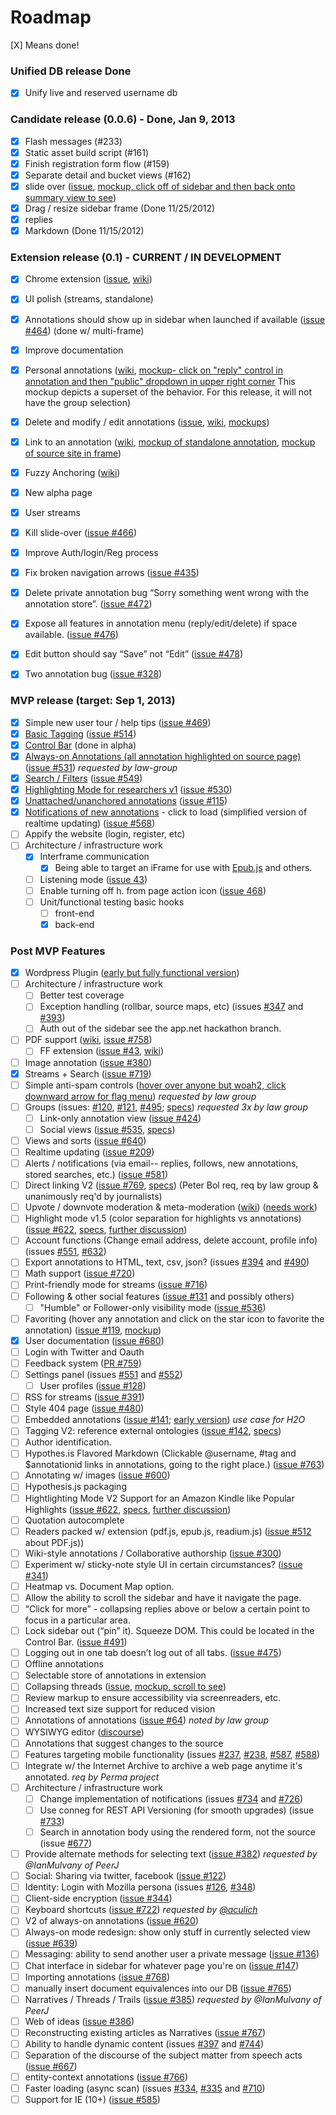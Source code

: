 Roadmap
=======

[X] Means done!

### Unified DB release Done
- [X] Unify live and reserved username db

### Candidate release (0.0.6) - Done, Jan 9, 2013
- [X] Flash messages (#233)
- [X] Static asset build script (#161)
- [X] Finish registration form flow (#159)
- [X] Separate detail and bucket views (#162)
- [X] slide over ([issue](https://github.com/hypothesis/h/issues/150), [mockup, click off of sidebar and then back onto summary view to see](http://jtremback.github.com/fakebarDos/build-cea4d78/index.html))
- [X] Drag / resize sidebar frame (Done 11/25/2012)
- [X] replies
- [X] Markdown (Done 11/15/2012)

### Extension release (0.1) - CURRENT / IN DEVELOPMENT
- [X] Chrome extension ([issue](https://github.com/hypothesis/h/issues/43), [wiki](Browser-extension))
- [X] UI polish (streams, standalone)
- [X] Annotations should show up in sidebar when launched if available ([issue #464](https://github.com/hypothesis/h/issues/464)) (done w/ multi-frame)
- [X] Improve documentation
- [X] Personal annotations ([wiki](visibility), [mockup- click on "reply" control in annotation and then "public" dropdown in upper right corner](http://jtremback.github.com/fakebarDos/build-cea4d78/index.html) This mockup depicts a superset of the behavior. For this release, it will not have the group selection)
- [X] Delete and modify / edit annotations ([issue](https://github.com/hypothesis/h/issues/213), [wiki](Deletion-and-Editing), [mockups](http://jtremback.github.com/fakebarDos/build-82150b4/index.html))
- [X] Link to an annotation ([wiki](Linking-to-an-annotation), [mockup of standalone annotation](http://jtremback.github.com/standalone/build-a8213d8/index.html), [mockup of source site in frame](http://jtremback.github.com/hypotheFrame/build-7881d1e/index.html))
- [X] Fuzzy Anchoring ([wiki](fuzzy-anchoring))
- [X] New alpha page
- [X] User streams
- [X] Kill slide-over ([issue #466](https://github.com/hypothesis/h/issues/466))
- [X] Improve Auth/login/Reg process
- [X] Fix broken navigation arrows ([issue #435](https://github.com/hypothesis/h/issues/435))
- [X] Delete private annotation bug “Sorry something went wrong with the annotation store”.  ([issue #472](https://github.com/hypothesis/h/issues/472))
- [X] Expose all features in annotation menu (reply/edit/delete) if space available. ([issue #476](https://github.com/hypothesis/h/issues/476))
- [X] Edit button should say “Save” not “Edit” ([issue #478](https://github.com/hypothesis/h/issues/478))
- [X] Two annotation bug ([issue #328](https://github.com/hypothesis/h/issues/328))


### MVP release (target: Sep 1, 2013)
- [X] Simple new user tour / help tips ([issue #469](https://github.com/hypothesis/h/issues/469))
- [X] [Basic Tagging](https://docs.google.com/document/d/1hdoxJZMxf2MCwT5IwuHvrkJ3s9qXCvtJx6oEP4QB5IE/edit?usp=sharing) ([issue #514](https://github.com/hypothesis/h/issues/514))
- [X] [Control Bar](https://docs.google.com/document/d/1meXJaS1OdkrvC4-veCE4w5o9O9pP0tHO-7PsIzHTCt0/edit?usp=sharing) (done in alpha)
- [X] [Always-on Annotations (all annotation highlighted on source page)](https://docs.google.com/document/d/12dqspVLnvrLSBt0-YchjsEPt7F_84C5VeT3cMh7ebjM/edit?usp=sharing)  ([issue #531](https://github.com/hypothesis/h/issues/531)) _requested by law-group_
- [X] [Search / Filters](https://docs.google.com/document/d/1mLxjZWAd-G35_DagYv9RcpMBoXUnoXBSQjZh8eodbJQ/edit?usp=sharing) ([issue #549](https://github.com/hypothesis/h/issues/549))
- [X] [Highlighting Mode for researchers v1](https://docs.google.com/document/d/1QSKY_Lc5et4F0pwu0d4AttxIME_E4rjaCHzuwQIgiyc/edit?usp=sharing) ([issue #530](https://github.com/hypothesis/h/issues/530))
- [X] [Unattached/unanchored annotations](https://docs.google.com/document/d/1KG6AoTPzI4_r3K996ggqR18qi_jdoogBjLpU9ytDEjQ/edit?usp=sharing) ([issue #115](https://github.com/hypothesis/h/issues/115))
- [X] [Notifications of new annotations](https://docs.google.com/a/hypothes.is/document/d/1gD38gLJB7uxf2NZDqbuxUF1gRzHpqLhxkqNf5IVn8As) - click to load (simplified version of realtime updating) ([issue #568](https://github.com/hypothesis/h/issues/568))
- [ ] Appify the website (login, register, etc)
- [ ] Architecture / infrastructure work
    - [X] Interframe communication
        - [X] Being able to target an iFrame for use with [Epub.js](https://github.com/fchasen/epub.js) and others.
    - [ ] Listening mode ([issue 43](https://github.com/hypothesis/h/issues/43))
    - [ ] Enable turning off h. from page action icon ([issue 468](https://github.com/hypothesis/h/issues/468))
    - [ ] Unit/functional testing basic hooks
        - [ ] front-end
        - [X] back-end

### Post MVP Features
- [X] Wordpress Plugin ([early but fully functional version](http://wordpress.org/plugins/hypothesis/))
- [ ] Architecture / infrastructure work
    - [ ] Better test coverage
    - [ ] Exception handling (rollbar, source maps, etc) (issues [#347](https://github.com/hypothesis/h/issues/347) and [#393](https://github.com/hypothesis/h/issues/393))
    - [ ] Auth out of the sidebar see the app.net hackathon branch.
- [ ] PDF support ([wiki](PDF), [issue #758](https://github.com/hypothesis/h/issues/758))
    - [ ] FF extension ([issue #43](https://github.com/hypothesis/h/issues/43), [wiki](Browser-extension))
- [ ] Image annotation ([issue #380](https://github.com/hypothesis/h/issues/380))
- [X] Streams + Search ([issue #719](https://github.com/hypothesis/h/issues/719))
- [ ] Simple anti-spam controls ([hover over anyone but woah2, click downward arrow for flag menu](http://jtremback.github.com/fakebarDos/build-82150b4/index.html)) _requested by law group_
- [ ] Groups (issues: [#120](https://github.com/hypothesis/h/issues/120), [#121](https://github.com/hypothesis/h/issues/120), [#495](https://github.com/hypothesis/h/issues/495); [specs](https://docs.google.com/document/d/17HDaujAt5P9o5x2Yinr8jL_tZS_3Zd36VBYbpPz-bkM/edit?usp=sharing))   _requested 3x by law group_
    - [ ] Link-only annotation view ([issue #424](https://github.com/hypothesis/h/issues/424))
    - [ ] Social views ([issue #535](https://github.com/hypothesis/h/issues/535), [specs](https://docs.google.com/document/d/1bXRjm7rL8xlwsb-kXiRfxSeB8qLShSzmG1MP6cB7JI8/edit?usp=sharing))
- [ ] Views and sorts ([issue #640](https://github.com/hypothesis/h/issues/640))
- [ ] Realtime updating ([issue #209](https://github.com/hypothesis/h/issues/209))
- [ ] Alerts / notifications (via email-- replies, follows, new annotations, stored searches, etc.) ([issue 
#581](https://github.com/hypothesis/h/issues/581))
- [ ] Direct linking V2 ([issue #769](https://github.com/hypothesis/h/issues/769), [specs](https://docs.google.com/a/hypothes.is/document/d/1x9e7jX3Xor6kMpU0cqD0wV8Om8Mxa2VEvH3zGBPLx3c/edit)) (Peter Bol req, req by law group & unanimously req'd by journalists)
- [ ] Upvote / downvote moderation & meta-moderation ([wiki](Matching-Metamoderators)) ([needs work](http://jtremback.github.com/actStreamMock/build-1327dbf/index.html))
- [ ] Highlight mode v1.5 (color separation for highlights vs annotations) ([issue #622](https://github.com/hypothesis/h/issues/622), [specs](https://docs.google.com/document/d/1QSKY_Lc5et4F0pwu0d4AttxIME_E4rjaCHzuwQIgiyc/edit), [further discussion](https://docs.google.com/document/d/1kRVMVI1Pt2YdlDMfT3WESxa3rL7YqZj0xsHHG23GhHU/edit))
- [ ] Account functions (Change email address, delete account, profile info) (issues [#551](https://github.com/hypothesis/h/issues/551), [#632](https://github.com/hypothesis/h/issues/632))
- [ ] Export annotations to HTML, text, csv, json? (issues [#394](https://github.com/hypothesis/h/issues/394) and [#490](https://github.com/hypothesis/h/issues/490))
- [ ] Math support ([issue #720](https://github.com/hypothesis/h/issues/720))
- [ ] Print-friendly mode for streams ([issue #716](https://github.com/hypothesis/h/issues/716))
- [ ] Following & other social features ([issue #131](https://github.com/hypothesis/h/issues/131) and possibly others)
    - [ ] "Humble" or Follower-only visibility mode ([issue #536](https://github.com/hypothesis/h/issues/536))
- [ ] Favoriting (hover any annotation and click on the star icon to favorite the annotation) ([issue #119](https://github.com/hypothesis/h/issues/119), [mockup](http://jtremback.github.com/fakebarDos/build-82150b4/index.html))
- [X] User documentation ([issue #680](https://github.com/hypothesis/h/issues/680))
- [ ] Login with Twitter and Oauth
- [ ] Feedback system ([PR #759](https://github.com/hypothesis/h/pull/759))
- [ ] Settings panel (issues [#551](https://github.com/hypothesis/h/issues/551) and [#552](https://github.com/hypothesis/h/issues/552))
    - [ ] User profiles ([issue #128](https://github.com/hypothesis/h/issues/128))
- [ ] RSS for streams ([issue #391](https://github.com/hypothesis/h/issues/391))
- [ ] Style 404 page ([issue #480](https://github.com/hypothesis/h/issues/480))
- [ ] Embedded annotations ([issue #141](https://github.com/hypothesis/h/issues/141); [early version](http://hypothes.is/blog/embedded-annotations)) _use case for H2O_
- [ ] Tagging V2: reference external ontologies ([issue #142](https://github.com/hypothesis/h/issues/142), [specs](https://docs.google.com/document/d/1hdoxJZMxf2MCwT5IwuHvrkJ3s9qXCvtJx6oEP4QB5IE/edit))
- [ ] Author identification.
- [ ] Hypothes.is Flavored Markdown (Clickable @username, #tag and $annotationid links in annotations, going to the right place.) ([issue #763](https://github.com/hypothesis/h/issues/763))
- [ ] Annotating w/ images ([issue #600](https://github.com/hypothesis/h/issues/600))
- [ ] Hypothesis.js packaging
- [ ] Hightlighting Mode V2 Support for an Amazon Kindle like Popular Highlights ([issue #622](https://github.com/hypothesis/h/issues/622), [specs](https://docs.google.com/document/d/1QSKY_Lc5et4F0pwu0d4AttxIME_E4rjaCHzuwQIgiyc/edit), [further discussion](https://docs.google.com/document/d/1kRVMVI1Pt2YdlDMfT3WESxa3rL7YqZj0xsHHG23GhHU/edit))
- [ ] Quotation autocomplete
- [ ] Readers packed w/ extension (pdf.js, epub.js, readium.js) ([issue #512](https://github.com/hypothesis/h/issues/512) about PDF.js))
- [ ] Wiki-style annotations / Collaborative authorship ([issue #300](https://github.com/hypothesis/h/issues/300))
- [ ] Experiment w/ sticky-note style UI in certain circumstances? ([issue #341](https://github.com/hypothesis/h/issues/341))
- [ ] Heatmap vs. Document Map option.
- [ ] Allow the ability to scroll the sidebar and have it navigate the page.
- [ ] “Click for more” - collapsing replies above or below a certain point to focus in a particular area.
- [ ] Lock sidebar out (“pin” it).  Squeeze DOM.  This could be located in the Control Bar. ([issue #491](https://github.com/hypothesis/h/issues/491))
- [ ] Logging out in one tab doesn’t log out of all tabs. ([issue #475](https://github.com/hypothesis/h/issues/475))
- [ ] Offline annotations
- [ ] Selectable store of annotations in extension
- [ ] Collapsing threads ([issue](https://github.com/hypothesis/h/issues/188), [mockup, scroll to see](http://jtremback.github.com/fakebarUno/build-e7f7897/index.html))
- [ ] Review markup to ensure accessibility via screenreaders, etc.
- [ ] Increased text size support for reduced vision
- [ ] Annotations of annotations ([issue #64](https://github.com/hypothesis/h/issues/64)) _noted by law group_
- [ ] WYSIWYG editor ([discourse](https://github.com/discourse/discourse/blob/master/app/assets/javascripts/external/Markdown.Editor.js))
- [ ] Annotations that suggest changes to the source
- [ ] Features targeting mobile functionality (issues [#237](https://github.com/hypothesis/h/issues/237), [#238](https://github.com/hypothesis/h/issues/238), [#587](https://github.com/hypothesis/h/issues/587), [#588](https://github.com/hypothesis/h/issues/588))
- [ ] Integrate w/ the Internet Archive to archive a web page anytime it's annotated. _req by Perma project_
- [ ] Architecture / infrastructure work
    - [ ] Change implementation of notifications (issues [#734](https://github.com/hypothesis/h/issues/734) and [#726](https://github.com/hypothesis/h/issues/726))
    - [ ] Use conneg for REST API Versioning (for smooth upgrades) (issue [#733](https://github.com/hypothesis/h/issues/733))
    - [ ] Search in annotation body using the rendered form, not the source (issue [#677](https://github.com/hypothesis/h/issues/677))
- [ ] Provide alternate methods for selecting text ([issue #382](https://github.com/hypothesis/h/issues/382)) _requested by @IanMulvany of PeerJ_
- [ ] Social: Sharing via twitter, facebook ([issue #122](https://github.com/hypothesis/h/issues/122))
- [ ] Identity: Login with Mozilla persona (issues [#126](https://github.com/hypothesis/h/issues/126), [#348](https://github.com/hypothesis/h/issues/348))
- [ ] Client-side encryption ([issue #344](https://github.com/hypothesis/h/issues/344))
- [ ] Keyboard shortcuts ([issue #722](https://github.com/hypothesis/h/issues/722)) _requested by [@aculich](https://github.com/aculich)_
- [ ] V2 of always-on annotations ([issue #620](https://github.com/hypothesis/h/issues/620))
- [ ] Always-on mode redesign: show only stuff in currently selected view ([issue #639](https://github.com/hypothesis/h/issues/639))
- [ ] Messaging: ability to send another user a private message ([issue #136](https://github.com/hypothesis/h/issues/136))
- [ ] Chat interface in sidebar for whatever page you're on ([issue #147](https://github.com/hypothesis/h/issues/147))
- [ ] Importing annotations ([issue #768](https://github.com/hypothesis/h/issues/768))
- [ ] manually insert document equivalences into our DB ([issue #765](https://github.com/hypothesis/h/issues/765))
- [ ] Narratives / Threads / Trails ([issue #385](https://github.com/hypothesis/h/issues/385)) _requested by @IanMulvany of PeerJ_
- [ ] Web of ideas ([issue #386](https://github.com/hypothesis/h/issues/386))
- [ ] Reconstructing existing articles as Narratives ([issue #767](https://github.com/hypothesis/h/issues/767))
- [ ] Ability to handle dynamic content (issues [#397](https://github.com/hypothesis/h/issues/397) and [#744](https://github.com/hypothesis/h/issues/744))
- [ ] Separation of the discourse of the subject matter from speech acts ([issue #667](https://github.com/hypothesis/h/issues/667))
- [ ] entity-context annotations ([issue #766](https://github.com/hypothesis/h/issues/766]))
- [ ] Faster loading (async scan) (issues [#334](https://github.com/hypothesis/h/issues/334), [#335](https://github.com/hypothesis/h/issues/335) and [#710](https://github.com/hypothesis/h/issues/710))
- [ ] Support for IE (10+) ([issue #585](https://github.com/hypothesis/h/issues/585))
